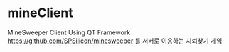 # mineClient
MineSweeper Client Using QT Framework  
https://github.com/SPSilicon/minesweeper 를 서버로 이용하는 지뢰찾기 게임  
